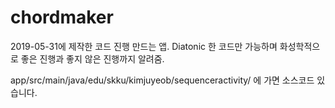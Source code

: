 # chordmaker
2019-05-31에 제작한 코드 진행 만드는 앱. Diatonic 한 코드만 가능하며 화성학적으로 좋은 진행과 좋지 않은 진행까지 알려줌.

app/src/main/java/edu/skku/kimjuyeob/sequenceractivity/ 
에 가면 소스코드 있습니다.
